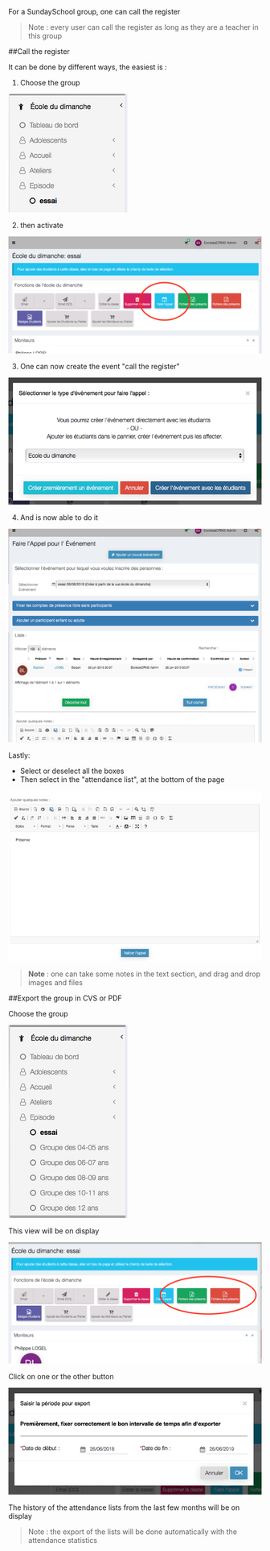 For a SundaySchool group, one can call the register

> Note : every user can call the register as long as they are a teacher in this group

##Call the register

It can be done by different ways, the easiest is :

1. Choose the group

![Screenshot](../../img/sundayschool/sundayschoolAttendance0.png)

2. then activate

![Screenshot](../../img/sundayschool/sundayschoolAttendance1.png)

3. One can now create the event "call the register"

![Screenshot](../../img/sundayschool/sundayschoolAttendance2.png)

4. And is now able to do it

![Screenshot](../../img/sundayschool/sundayschoolAttendance3.png)

Lastly:
* Select or deselect all the boxes
* Then select in the "attendance list", at the bottom of the page

![Screenshot](../../img/sundayschool/sundayschoolAttendance4.png)

> **Note** : one can take some notes in the text section, and drag and drop images and files

##Export the group in CVS or PDF

Choose the group

![Screenshot](../../img/sundayschool/sundayschoolBadge1.png)

This view will be on display

![Screenshot](../../img/sundayschool/sundaySchoolCSVPDFAttendanceExport.png)

Click on one or the other button

![Screenshot](../../img/sundayschool/sundaySchoolCSVPDFAttendanceExport2.png)

The history of the attendance lists from the last few months will be on display

> Note : the export of the lists will be done automatically with the attendance statistics



